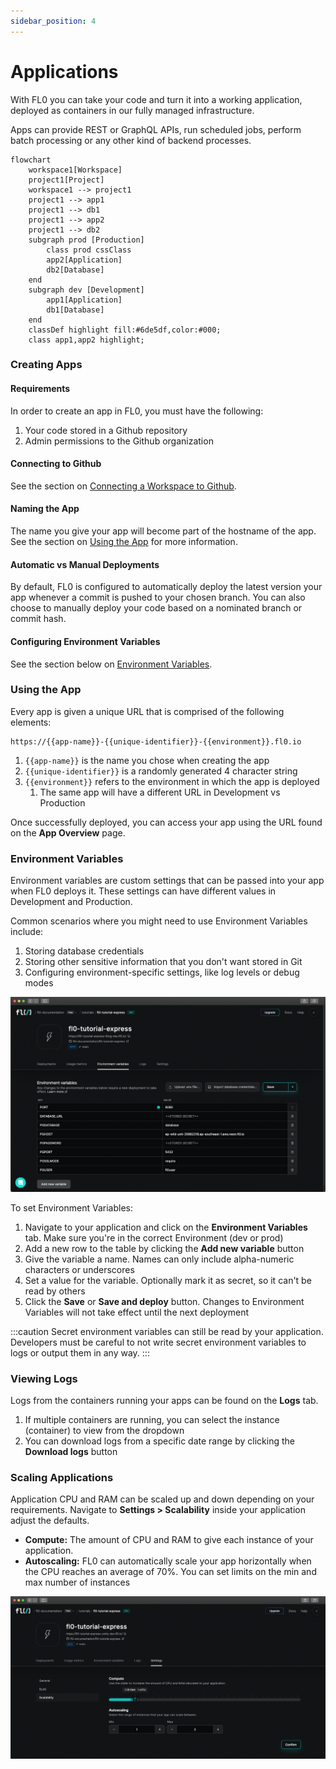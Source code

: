 ```yaml
---
sidebar_position: 4
---
```


# Applications

With FL0 you can take your code and turn it into a working application, deployed as containers in our fully managed infrastructure.

Apps can provide REST or GraphQL APIs, run scheduled jobs, perform batch processing or any other kind of backend processes.

```mermaid
flowchart
    workspace1[Workspace]
    project1[Project]
    workspace1 --> project1
    project1 --> app1
    project1 --> db1
    project1 --> app2
    project1 --> db2
    subgraph prod [Production]
        class prod cssClass
        app2[Application]
        db2[Database]
    end
    subgraph dev [Development]
        app1[Application]
        db1[Database]
    end
    classDef highlight fill:#6de5df,color:#000;
    class app1,app2 highlight;
```

### Creating Apps

#### Requirements

In order to create an app in FL0, you must have the following:

1. Your code stored in a Github repository
2. Admin permissions to the Github organization

#### Connecting to Github

See the section on [Connecting a Workspace to Github](/docs/platform/workspaces.md#connecting-a-workspace-to-github).

#### Naming the App

The name you give your app will become part of the hostname of the app. See the section on [Using the App](#using-the-app) for more information.

#### Automatic vs Manual Deployments

By default, FL0 is configured to automatically deploy the latest version your app whenever a commit is pushed to your chosen branch. You can also choose to manually deploy your code based on a nominated branch or commit hash.

#### Configuring Environment Variables

See the section below on [Environment Variables](#environment-variables).

### Using the App

Every app is given a unique URL that is comprised of the following elements:

```
https://{{app-name}}-{{unique-identifier}}-{{environment}}.fl0.io
```

1. `{{app-name}}` is the name you chose when creating the app
2. `{{unique-identifier}}` is a randomly generated 4 character string
3. `{{environment}}` refers to the environment in which the app is deployed
   1. The same app will have a different URL in Development vs Production

Once successfully deployed, you can access your app using the URL found on the **App Overview** page.

### Environment Variables

Environment variables are custom settings that can be passed into your app when FL0 deploys it. These settings can have different values in Development and Production.

Common scenarios where you might need to use Environment Variables include:

1. Storing database credentials
2. Storing other sensitive information that you don't want stored in Git
3. Configuring environment-specific settings, like log levels or debug modes

![Environment Variables](./assets/environment-variables.png)

To set Environment Variables:

1. Navigate to your application and click on the **Environment Variables** tab. Make sure you're in the correct Environment (dev or prod)
2. Add a new row to the table by clicking the **Add new variable** button
3. Give the variable a name. Names can only include alpha-numeric characters or underscores
4. Set a value for the variable. Optionally mark it as secret, so it can't be read by others
5. Click the **Save** or **Save and deploy** button. Changes to Environment Variables will not take effect until the next deployment

:::caution
Secret environment variables can still be read by your application. Developers must be careful to not write secret environment variables to logs or output them in any way.
:::

### Viewing Logs

Logs from the containers running your apps can be found on the **Logs** tab.

1. If multiple containers are running, you can select the instance (container) to view from the dropdown
2. You can download logs from a specific date range by clicking the **Download logs** button

### Scaling Applications

Application CPU and RAM can be scaled up and down depending on your requirements.
Navigate to **Settings > Scalability** inside your application adjust the defaults.

- **Compute:** The amount of CPU and RAM to give each instance of your application.
- **Autoscaling:** FL0 can automatically scale your app horizontally when the CPU reaches an average of 70%. You can set limits on the min and max number of instances

![App scaling](./assets/app-scaling.png)
